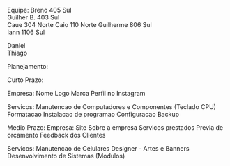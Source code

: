 Equipe:
  Breno          405 Sul  
  Guilher B.     403 Sul  
  Caue           304 Norte
  Caio           110 Norte
  Guilherme      806 Sul  
  Iann           1106 Sul 

  Daniel                   
  Thiago                   


Planejamento:

Curto Prazo:

Empresa:
Nome
Logo
Marca
Perfil no Instagram

Servicos:
Manutencao de Computadores e Componentes  (Teclado  CPU)
Formatacao
Instalacao de programao
Configuracao
Backup

Medio Prazo:
Empresa:
Site
Sobre a empresa
Servicos prestados
Previa de orcamento
Feedback dos Clientes

Servicos:
Manutencao de Celulares
Designer - Artes e Banners
Desenvolvimento de Sistemas (Modulos)
      